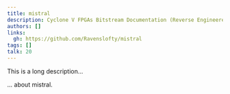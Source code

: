 ```yaml
---
title: mistral
description: Cyclone V FPGAs Bitstream Documentation (Reverse Engineered)
authors: []
links:
  gh: https://github.com/Ravenslofty/mistral
tags: []
talk: 20
---
```


This is a long description...
<!--more-->
... about mistral.
